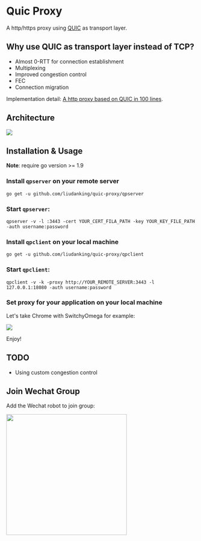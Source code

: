 # Quic Proxy

A http/https proxy using [QUIC](https://www.chromium.org/quic) as transport layer.

## Why use QUIC as transport layer instead of TCP?

* Almost 0-RTT for connection establishment
* Multiplexing
* Improved congestion control
* FEC
* Connection migration

Implementation detail: [A http proxy based on QUIC in 100 lines](https://liudanking.com/beautiful-life/100%E8%A1%8C%E4%BB%A3%E7%A0%81%E5%AE%9E%E7%8E%B0%E5%9F%BA%E4%BA%8E-quic-%E7%9A%84-http-%E4%BB%A3%E7%90%86/).

## Architecture 

![](https://ws1.sinaimg.cn/large/44cd29dagy1fpn4yaf2p8j20nd079aae.jpg)

## Installation & Usage

**Note**: require go version >= 1.9

### Install `qpserver` on your remote server

`go get -u github.com/liudanking/quic-proxy/qpserver`

### Start `qpserver`:

`qpserver -v -l :3443 -cert YOUR_CERT_FILA_PATH -key YOUR_KEY_FILE_PATH -auth username:password`

### Install `qpclient` on your local machine

`go get -u github.com/liudanking/quic-proxy/qpclient`

### Start `qpclient`:

`qpclient -v -k -proxy http://YOUR_REMOTE_SERVER:3443 -l 127.0.0.1:18080 -auth username:password`

### Set proxy for your application on your local machine

Let's take Chrome with SwitchyOmega for example:

![](https://ws1.sinaimg.cn/large/44cd29dagy1fpn5c4jng6j21eq0fw40j.jpg)

Enjoy!

## TODO

* Using custom congestion control

## Join Wechat Group

Add the Wechat robot to join group:

<img src="https://raw.githubusercontent.com/liudanking/quic-proxy/master/wx-bot.jpg" width="320px"/>

